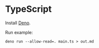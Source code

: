 # TypeScript

Install [Deno](https://docs.deno.com/runtime/getting_started/installation/).

Run example:

```
deno run --allow-read=. main.ts > out.md
```
